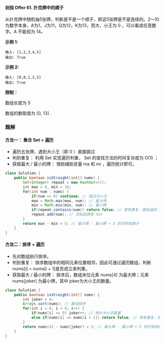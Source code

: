 #### 剑指 Offer 61. 扑克牌中的顺子

从扑克牌中随机抽5张牌，判断是不是一个顺子，即这5张牌是不是连续的。2～10为数字本身，A为1，J为11，Q为12，K为13，而大、小王为 0 ，可以看成任意数字。A 不能视为 14。

**示例 1:**

```shell
输入: [1,2,3,4,5]
输出: True
```

**示例 2:**

```shell
输入: [0,0,1,2,5]
输出: True
```

**限制：**

数组长度为 5 

数组的数取值为 [0, 13] .

### 题解

#### 方法一： 集合 Set + 遍历

* 遍历五张牌，遇到大小王（即 0 ）直接跳过
* 判别重复： 利用 Set 实现遍历判重， Set 的查找方法的时间复杂度为 O(1) ；
* 获取最大 / 最小的牌： 借助辅助变量 ma 和 mi ，遍历统计即可。

```java
class Solution {
    public boolean isStraight(int[] nums) {
        Set<Integer> repeat = new HashSet<>();
        int max = 0, min = 14;
        for(int num : nums) {
            if(num == 0) continue; // 跳过大小王
            max = Math.max(max, num); // 最大牌
            min = Math.min(min, num); // 最小牌
            if(repeat.contains(num)) return false; // 若有重复，提前返回 false
            repeat.add(num); // 添加此牌至 Set
        }
        return max - min < 5; // 最大牌 - 最小牌 < 5 则可构成顺子
    }
}
```

#### 方法二：排序 + 遍历

* 先对数组执行排序。
* 判别重复： 排序数组中的相同元素位置相邻，因此可通过遍历数组，判断 nums[i] = nums[i + 1]是否成立来判重。
* 获取最大 / 最小的牌： 排序后，数组末位元素 nums[4] 为最大牌；元素 nums[joker] 为最小牌，其中 joker为大小王的数量。

```java
class Solution {
    public boolean isStraight(int[] nums) {
        int joker = 0;
        Arrays.sort(nums); // 数组排序
        for(int i = 0; i < 4; i++) {
            if(nums[i] == 0) joker++; // 统计大小王数量
            else if(nums[i] == nums[i + 1]) return false; // 若有重复，提前返回 false
        }
        return nums[4] - nums[joker] < 5; // 最大牌 - 最小牌 < 5 则可构成顺子
    }
}
```

